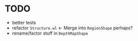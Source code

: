 # TODO

- better tests
- refactor `Structure.wl` <- Merge into `RegionShape` perhaps?
- rename/factor stuff in `DepthMapShape`